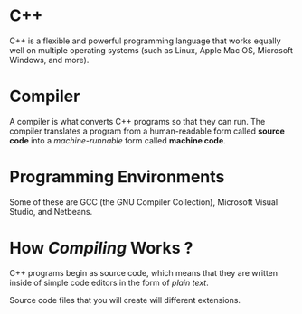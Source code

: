 # C++

C++ is a flexible and powerful programming language that works equally well on multiple operating systems (such as Linux, Apple Mac OS, Microsoft Windows, and more).

# Compiler

A compiler is what converts C++ programs so that they can run. The compiler translates a program from a human-readable form called **source code** into a *machine-runnable* form called **machine code**.

# Programming Environments

Some of these are GCC (the GNU Compiler Collection), Microsoft Visual Studio, and Netbeans.

# How *Compiling* Works ?

C++ programs begin as source code, which means that they are written inside of  simple code editors in the form of *plain text*.

Source code files that you will create will different extensions.
